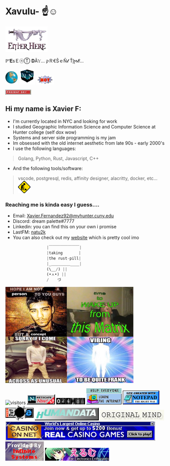 # Xavulu- ☝️☺️
[![enter](enterh.GIF)](https://github.com/Xavulu)

ℙʳ𝐄ѕＥⓝⓉ 𝐃Ã𝕐... קＲ€ŜｅŇ𝓽 ŤĮϻ𝓔... 

![spinning earth](spinningearth.gif) ![netspin](SpinningNetscape.gif) ![hot](hot.gif)

![daytime](daytime.gif)

## Hi my name is Xavier F: 
- I'm currently located in NYC and looking for work
- I studied Geographic Information Science and Computer Science at Hunter college (self dox wow) 
- Systems and server side programming is my jam 
- Im obsessed with the old internet aesthetic from late 90s - early 2000's 
- I use the following languages: 
> Golang, Python, Rust, Javascript, C++ 
- And the following tools/software: 
> vscode, postgresql, redis, affinity designer, alacritty, docker, etc... 
![construction](underconstruction.gif)




### Reaching me is kinda easy I guess.... 
- Email: Xavier.Fernandez92@myhunter.cuny.edu 
- Discord: dream palette#7777 
- Linkedin: you can find this on your own i promise 
- LastFM: [natu2k](https://www.last.fm/user/natu2k)
- You can also check out my [website](https://xf.exef.dev/) which is pretty cool imo
```rust
                  |￣￣￣￣￣￣￣￣|
                  |taking       |
                  |the rust-pill| 
                  |_＿＿＿＿＿____| 
                  (\__/) || 
                  (•ㅅ•) || 
                  / 　 づ 
```
[![meme](readme_xf.png)](https://github.com/Xavulu/Xavulu/blob/master/manifesto.txt)

![visitors](https://visitor-badge.laobi.icu/badge?page_id=Xavulu.xav-badge) ![netscape](Nestscape.gif) ![counter](counter.gif) 
![learn](learn.gif) ![notepad](notepad.gif) ![anti](antiie.png) ![human](humandata.gif) ![mind](mind.jpg)
![casnet](casnet1.gif)
![host](InfiniteSystemsBadge.gif) ![electronic](electronic.jpg)
